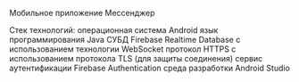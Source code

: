 Мобильное приложение Мессенджер 

Стек технологий:
операционная система Android
язык программирования Java
СУБД Firebase Realtime Database с использованием технологии WebSocket 
протокол HTTPS с использованием протокола TLS (для защиты соединения)
сервис аутентификации Firebase Authentication 
среда разработки Android Studio

